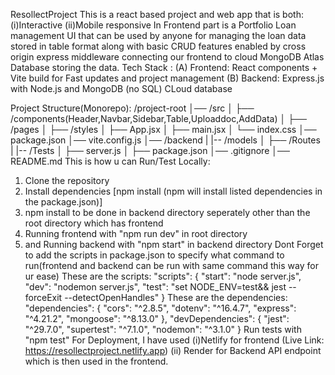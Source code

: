 ResollectProject
This is a react based project and web app that is both:
(i)Interactive
(ii)Mobile responsive
In Frontend part is a Portfolio Loan management UI that can be used by anyone for managing the loan data stored in table format along with basic CRUD features enabled by cross origin express middleware connecting our frontend to cloud MongoDB Atlas Database storing the data.
Tech Stack :
(A) Frontend: React components + Vite build for Fast updates and project management
(B) Backend: Express.js with Node.js and MongoDB (no SQL) CLoud database

Project Structure(Monorepo):
/project-root
│── /src
│ ├── /components(Header,Navbar,Sidebar,Table,Uploaddoc,AddData)
│ ├── /pages
│ ├── /styles
│ ├── App.jsx
│ ├── main.jsx
│ └── index.css
│── package.json
│── vite.config.js
│── /backend 
|   |-- /models
│   ├── /Routes
|   |-- /Tests
│   ├── server.js
│   ├── package.json
│── .gitignore
│── README.md
This is how u can Run/Test Locally:
1) Clone the repository
2) Install dependencies [npm install (npm will install listed dependencies in the package.json)]
3) npm install to be done in backend directory seperately other than the root directory which has frontend
4) Running frontend with "npm run dev" in root directory
5) and Running backend with "npm start" in backend directory
Dont Forget to add the scripts in package.json to specify what command to run(frontend and backend can be run with same command this way for ur ease)
These are the scripts:
    "scripts": {
        "start": "node server.js",
        "dev": "nodemon server.js",
        "test": "set NODE_ENV=test&& jest --forceExit --detectOpenHandles"
     }
These are the dependencies:
      "dependencies": {
        "cors": "^2.8.5",
        "dotenv": "^16.4.7",
        "express": "^4.21.2",
        "mongoose": "^8.13.0"
      },
      "devDependencies": {
        "jest": "^29.7.0",
        "supertest": "^7.1.0",
        "nodemon": "^3.1.0"
      }
Run tests with "npm test"
For Deployment, I have used
(i)Netlify for frontend (Live Link: https://resollectproject.netlify.app)
(ii) Render for Backend API endpoint which is then used in the frontend.
